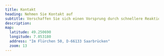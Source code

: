 ```yaml
---
title: Kontakt
heading: Nehmen Sie Kontakt auf
subtitle: Verschaffen Sie sich einen Vorsprung durch schnellere Reaktionszeiten und holen Sie sich die volle Kontrolle über ihre Web-Präsenz zurück.
description:
map:
  latitude: 49.250690
  longitude: 7.053180
  address: "Im Flürchen 50, D-66133 Saarbrücken"
  zoom: 13
---
```


